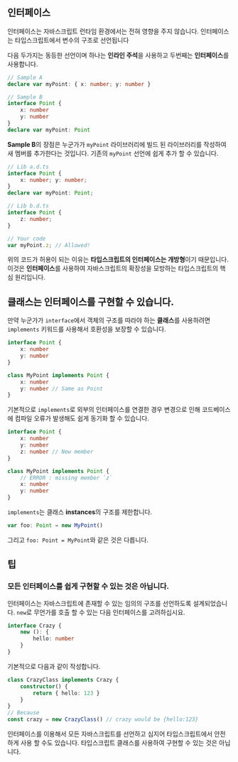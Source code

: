 ## 인터페이스

인터페이스는 자바스크립트 런타임 환경에서는 전혀 영향을 주지 않습니다. 인터페이스는 타입스크립트에서 변수의 구조로 선언됩니다

다음 두가지는 동등한 선언이며 하나는 **인라인 주석**을 사용하고 두번째는 **인터페이스**를 사용합니다.

```ts
// Sample A
declare var myPoint: { x: number; y: number }

// Sample B
interface Point {
    x: number
    y: number
}
declare var myPoint: Point
```

**Sample B**의 장점은 누군가가 `myPoint` 라이브러리에 빌드 된 라이브러리를 작성하여 새 멤버를 추가한다는 것입니다. 기존의 `myPoint` 선언에 쉽게 추가 할 수 있습니다.

```ts
// Lib a.d.ts
interface Point {
    x: number; y: number;
}
declare var myPoint: Point;

// Lib b.d.ts
interface Point {
    z: number;
}

// Your code
var myPoint.z; // Allowed!
```

위의 코드가 허용이 되는 이유는 **타입스크립트의 인터페이스는 개방형**이기 때문입니다. 이것은 **인터페이스**를 사용하여 자바스크립트의 확장성을 모방하는 타입스크립트의 핵심 원리입니다.

## 클래스는 인터페이스를 구현할 수 있습니다.

만약 누군가가 `interface`에서 객체의 구조를 따라야 하는 **클래스**를 사용하려면 `implements` 키워드를 사용해서 호환성을 보장할 수 있습니다.

```ts
interface Point {
    x: number
    y: number
}

class MyPoint implements Point {
    x: number
    y: number // Same as Point
}
```

기본적으로 `implements`로 외부의 인터페이스를 연결한 경우 변경으로 인해 코드베이스에 컴파일 오류가 발생해도 쉽게 동기화 할 수 있습니다.

```ts
interface Point {
    x: number
    y: number
    z: number // New member
}

class MyPoint implements Point {
    // ERROR : missing member `z`
    x: number
    y: number
}
```

`implements`는 클래스 **instances**의 구조를 제한합니다.

```ts
var foo: Point = new MyPoint()
```

그리고 `foo: Point = MyPoint`와 같은 것은 다릅니다.

## 팁

### 모든 인터페이스를 쉽게 구현할 수 있는 것은 아닙니다.

인터페이스는 자바스크립트에 존재할 수 있는 임의의 구조를 선언하도록 설계되었습니다.
`new`로 무언가를 호출 할 수 있는 다음 인터페이스를 고려하십시요.

```ts
interface Crazy {
    new (): {
        hello: number
    }
}
```

기본적으로 다음과 같이 작성합니다.

```ts
class CrazyClass implements Crazy {
    constructor() {
        return { hello: 123 }
    }
}
// Because
const crazy = new CrazyClass() // crazy would be {hello:123}
```

인터페이스를 이용해서 모든 자바스크립트를 선언하고 심지어 타입스크립트에서 안전하게 사용 할 수도 있습니다. 타입스크립트 클래스를 사용하여 구현할 수 있는 것은 아닙니다.
